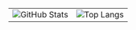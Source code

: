 <table>
  <tr>
    <td>
      <img src="https://github-readme-stats-eight-theta.vercel.app/api/top-langs/?username=rifnd&layout=compact&langs_count=8" alt="GitHub Stats" />
    </td>
    <td>
      <img src="https://github-readme-stats-eight-theta.vercel.app/api?username=rifnd&show_icons=true&include_all_commits=true&count_private=true" alt="Top Langs" />
    </td>
  </tr>
</table>